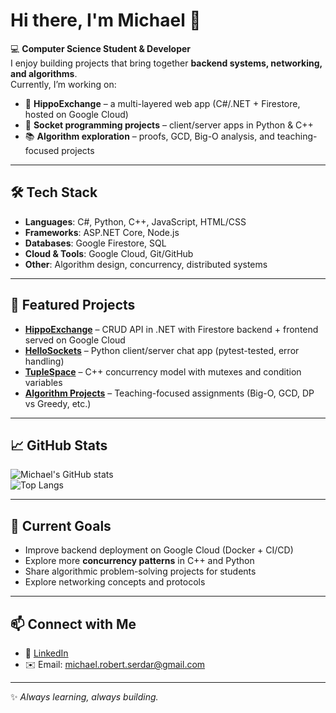 # Hi there, I'm Michael 👋  

💻 **Computer Science Student & Developer**  
I enjoy building projects that bring together **backend systems, networking, and algorithms**.  
Currently, I’m working on:  
- 🚀 **HippoExchange** – a multi-layered web app (C#/.NET + Firestore, hosted on Google Cloud)  
- 🔌 **Socket programming projects** – client/server apps in Python & C++  
- 📚 **Algorithm exploration** – proofs, GCD, Big-O analysis, and teaching-focused projects   

---

## 🛠️ Tech Stack  
- **Languages**: C#, Python, C++, JavaScript, HTML/CSS  
- **Frameworks**: ASP.NET Core, Node.js  
- **Databases**: Google Firestore, SQL  
- **Cloud & Tools**: Google Cloud, Git/GitHub  
- **Other**: Algorithm design, concurrency, distributed systems  

---

## 📌 Featured Projects  
- [**HippoExchange**](#) – CRUD API in .NET with Firestore backend + frontend served on Google Cloud  
- [**HelloSockets**](#) – Python client/server chat app (pytest-tested, error handling)  
- [**TupleSpace**](#) – C++ concurrency model with mutexes and condition variables  
- [**Algorithm Projects**](#) – Teaching-focused assignments (Big-O, GCD, DP vs Greedy, etc.)  

---

## 📈 GitHub Stats  
![Michael's GitHub stats](https://github-readme-stats.vercel.app/api?username=michaelserdar&show_icons=true&theme=radical)  
![Top Langs](https://github-readme-stats.vercel.app/api/top-langs/?username=michaelserdar&layout=compact&theme=radical)  

---

## 🌱 Current Goals  
- Improve backend deployment on Google Cloud (Docker + CI/CD)  
- Explore more **concurrency patterns** in C++ and Python  
- Share algorithmic problem-solving projects for students
- Explore networking concepts and protocols  

---

## 📫 Connect with Me  
- 💼 [LinkedIn](https://www.linkedin.com/in/michael-serdar-55344984)    
- ✉️ Email: michael.robert.serdar@gmail.com 

---

✨ _Always learning, always building._  
